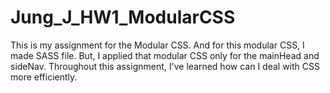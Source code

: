 # Jung_J_HW1_ModularCSS

This is my assignment for the Modular CSS. And for this modular CSS, I made SASS file.
But, I applied that modular CSS only for the mainHead and sideNav.
Throughout this assignment, I've learned how can I deal with CSS more efficiently.


